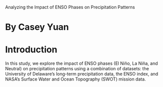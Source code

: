 Analyzing the Impact of ENSO Phases on Precipitation Patterns
# By Casey Yuan
# Introduction
In this study, we explore the impact of ENSO phases (El Niño, La Niña, and Neutral) on precipitation patterns using a combination of datasets: the University of Delaware’s long-term precipitation data, the ENSO index, and NASA’s Surface Water and Ocean Topography (SWOT) mission data.
